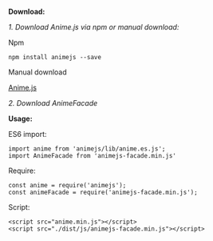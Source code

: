 **Download:**

_1. Download Anime.js via npm or manual download:_

Npm

    npm install animejs --save
    
Manual download

[Anime.js](https://github.com/juliangarnier/anime/archive/master.zip)

_2. Download AnimeFacade_
    

**Usage:**

ES6 import: 
            
    import anime from 'animejs/lib/anime.es.js';
    import AnimeFacade from 'animejs-facade.min.js'

Require:
    
    const anime = require('animejs');
    const animeFacade = require('animejs-facade.min.js');
    
Script:

    <script src="anime.min.js"></script>
    <script src="./dist/js/animejs-facade.min.js"></script>


    
    
    
    
